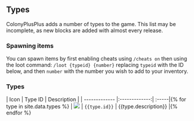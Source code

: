 ## Types

ColonyPlusPlus adds a number of types to the game. This list may be incomplete, as new blocks are added with almost every release.


### Spawning items

You can spawn items by first enabling cheats using `/cheats on` then using the loot command: `/loot {typeid} {number}` replacing `typeid` with the ID below, and then `number` with the number you wish to add to your inventory.

### Types

| Icon        | Type ID           | Description  |
| ------------- |:-------------:| :-----|{% for type in site.data.types %}
| <img src="https://raw.githubusercontent.com/ColonyPlusPlus/ColonyPlusPlus/master/ColonyPlusPlus/textures/icons/{{type.id}}.png">     | `{{type.id}}` | {{type.description}} |{% endfor %}